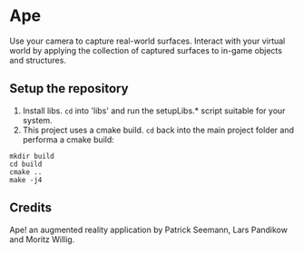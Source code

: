 # Ape
Use your camera to capture real-world surfaces. Interact with your virtual world by applying the collection of captured surfaces to in-game objects and structures.  

## Setup the repository
1. Install libs. `cd` into 'libs' and run the setupLibs.* script suitable for your system.
2. This project uses a cmake build. `cd` back into the main project folder and performa a cmake build:
```
mkdir build
cd build
cmake ..
make -j4
```

## Credits
Ape! an augmented reality application by Patrick Seemann, Lars Pandikow and Moritz Willig.
